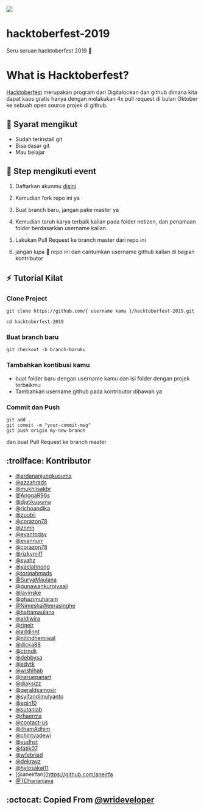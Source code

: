 ![](img/hacktoberfest.png)

# hacktoberfest-2019

Seru seruan hacktoberfest 2019 :checkered_flag:

# What is Hacktoberfest?

[Hacktoberfest](hacktoberfest.digitalocean.com) merupakan program dari Digitalocean dan github dimana kita dapat kaos gratis hanya dengan melakukan 4x pull request di bulan Oktober ke sebuah open source projek di github.

## :pushpin: Syarat mengikut

- Sudah terinstall git
- Bisa dasar git
- Mau belajar

## :scroll: Step mengikuti event

1. Daftarkan akunmu [disini](https://hacktoberfest.digitalocean.com)

2. Kemudian fork repo ini ya

3. Buat branch baru, jangan pake master ya

4. Kemudian taruh karya terbaik kalian pada folder netizen, dan penamaan folder berdasarkan username kalian.

5. Lakukan Pull Request ke branch master dari repo ini

6. jangan lupa :star2: repo ini dan cantumkan username github kalian di bagian kontributor

## :zap: Tutorial Kilat

### Clone Project

```
git clone https://github.com/{ username kamu }/hacktoberfest-2019.git

cd hacktoberfest-2019
```

### Buat branch baru

```
git checkout -b branch-baruku
```

### Tambahkan kontibusi kamu

- buat folder baru dengan username kamu dan isi folder dengan projek terbaikmu
- Tambahkan username github pada kontributor dibawah ya

### Commit dan Push

```
git add .
git commit -m "your-commit-msg"
git push origin my-new-branch
```

dan buat Pull Request ke branch master

## :trollface: Kontributor
- [@ardananjungkusuma](https://github.com/ardananjungkusuma)
- [@azzahrads](https://github.com/azzahrads)
- [@mukhlisakbr](https://github.com/mukhlisakbr)
- [@AnggaR96s](https://github.com/AnggaR96s)
- [@djatikusuma](https://github.com/djatikusuma)
- [@richoandika](https://github.com/richoandika)
- [@zuubii](https://github.com/zuubii)
- [@corazon78](https://github.com/corazon78)
- [@znmn](https://github.com/znmn)
- [@evantoday](https://github.com/evantoday)
- [@evannurr](https://github.com/evannurr)
- [@corazon78](https://github.com/corazon78)
- [@rizkymiff](https://github.com/rizkymiff)
- [@syahz](https://github.com/syahz)
- [@yaelahnong](https://github.com/yaelahnong)
- [@toriqahmads](https://github.com/toriqahmads)
- [@SuryaMaulana](https://github.com/suryamaulana)
- [@gunawankurniyaaji](https://github.com/gunawankurniyaaji)
- [@lavinske](https://github.com/lavinske)
- [@ghazimuharam](https://github.com/ghazimuharam)
- [@NimeshaWeerasinghe](https://github.com/NimeshaWeerasinghe)
- [@hattamaulana](https://github.com/hattamaulana)
- [@aldiwira](https://github.com/aldiwira)
- [@rigelr](https://github.com/rigelr)
- [@addinnt](https://github.com/addinnt)
- [@nitindhemiwal](https://github.com/nitindhemiwal)
- [@dicka88](https://github.com/dicka88)
- [@ctrndk](https://github.com/ctrndk)
- [@debbysa](https://github.com/debbysa)
- [@edytk](https://github.com/edytk)
- [@wishihab](https://github.com/wishihab)
- [@naruepanart](https://github.com/naruepanart)
- [@diaksizz](https://github.com/diaksizz)
- [@geraldsamosir](https://github.com/geraldsamosir)
- [@syifandimulyanto](https://github.com/syifandimulyanto)
- [@egin10](https://github.com/egin10)
- [@sutanlab](https://github.com/sutanlab)
- [@rhaerma](https://github.com/rhaerma)
- [@contact-us](https://github.com/contact-us)
- [@ilhamAdhim](https://github.com/ilhamAdhim)
- [@chintyadewi](https://github.com/chintyadewi)
- [@yudhst](https://github.com/yudhst)
- [@fatik07](https://github.com/fatik07)
- [@wfebriad](https://github.com/wfebriad)
- [@dekrayz](https://github.com/dekrayz)
- [@hylosakai11](https://github.com/hylosakai11)
- [@aneirfan](https://github.com/aneirfa
- [@TDhananjaya](https://github.com/TDhananjaya)


## :octocat: Copied From [@wrideveloper](https://github.com/wrideveloper)
